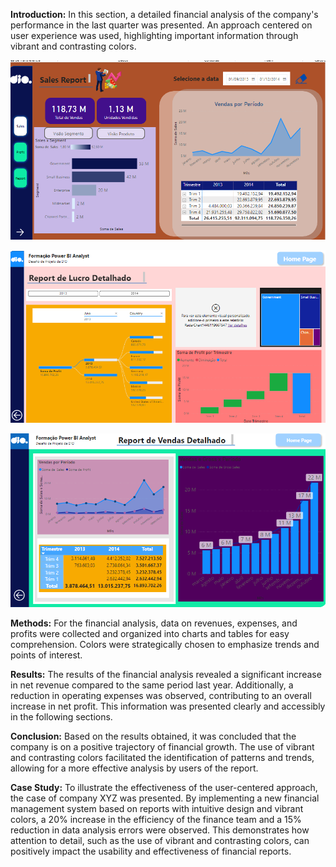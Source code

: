 **Introduction:**
In this section, a detailed financial analysis of the company's performance in the last quarter was presented. An approach centered on user experience was used, highlighting important information through vibrant and contrasting colors.

![criativo](/criativo1.png)

![criativo](/criativo2.png)

![criativo](/criativo3.png)

**Methods:**
For the financial analysis, data on revenues, expenses, and profits were collected and organized into charts and tables for easy comprehension. Colors were strategically chosen to emphasize trends and points of interest.

**Results:**
The results of the financial analysis revealed a significant increase in net revenue compared to the same period last year. Additionally, a reduction in operating expenses was observed, contributing to an overall increase in net profit. This information was presented clearly and accessibly in the following sections.

**Conclusion:**
Based on the results obtained, it was concluded that the company is on a positive trajectory of financial growth. The use of vibrant and contrasting colors facilitated the identification of patterns and trends, allowing for a more effective analysis by users of the report.

**Case Study:**
To illustrate the effectiveness of the user-centered approach, the case of company XYZ was presented. By implementing a new financial management system based on reports with intuitive design and vibrant colors, a 20% increase in the efficiency of the finance team and a 15% reduction in data analysis errors were observed. This demonstrates how attention to detail, such as the use of vibrant and contrasting colors, can positively impact the usability and effectiveness of financial reports.

